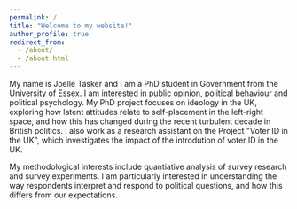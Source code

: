 ```yaml
---
permalink: /
title: "Welcome to my website!"
author_profile: true
redirect_from: 
  - /about/
  - /about.html
---
```


My name is Joelle Tasker and I am a PhD student in Government from the University of Essex. I am interested in public opinion, political behaviour and political psychology. My PhD project focuses on ideology in the UK, exploring how latent attitudes relate to self-placement in the left-right space, and how this has changed during the recent turbulent decade in British politics. I also work as a research assistant on the Project "Voter ID in the UK", which investigates the impact of the introdution of voter ID in the UK.

My methodological interests include quantiative analysis of survey research and survey experiments. I am particularly interested in understanding the way respondents interpret and respond to political questions, and how this differs from our expectations.


